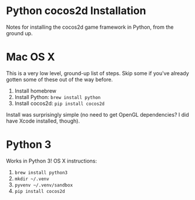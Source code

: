 # Python cocos2d Installation

Notes for installing the cocos2d game framework in Python, from the ground up.

# Mac OS X

This is a very low level, ground-up list of steps. Skip some if you've already gotten some of these out of the way before.

1. Install homebrew
2. Install Python: `brew install python`
3. Install cocos2d: `pip install cocos2d`

Install was surprisingly simple (no need to get OpenGL dependencies? I did have Xcode installed, though).

# Python 3

Works in Python 3! OS X instructions:

1. `brew install python3`
2. `mkdir ~/.venv`
3. `pyvenv ~/.venv/sandbox`
4. `pip install cocos2d`